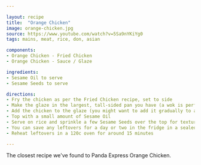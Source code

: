 ```yaml
---

layout: recipe
title:  "Orange Chicken"
image: orange-chicken.jpg
source: https://www.youtube.com/watch?v=5Sa9nYKiYg0
tags: mains, meat, rice, don, asian

components:
- Orange Chicken - Fried Chicken
- Orange Chicken - Sauce / Glaze

ingredients:
- Sesame Oil to serve
- Sesame Seeds to serve

directions:
- Fry the chicken as per the Fried Chicken recipe, set to side
- Make the glaze in the largest, tall-sided pan you have (a wok is perfect)
- Add the chicken to the glaze (you might want to add it gradually to avoid sending chicken everywhere)
- Top with a small amount of Sesame Oil
- Serve on rice and sprinkle a few Sesame Seeds over the top for texture
- You can save any leftovers for a day or two in the fridge in a sealed pot or tupperware box
- Reheat leftovers in a 120c oven for around 15 minutes

---
```


The closest recipe we've found to Panda Express Orange Chicken.